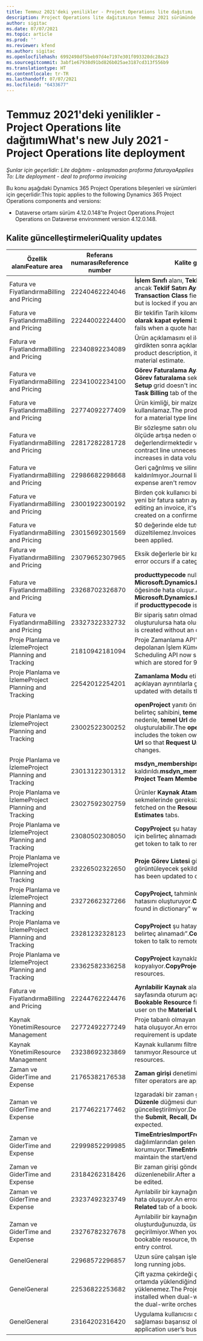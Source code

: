 ```yaml
---
title: Temmuz 2021'deki yenilikler - Project Operations lite dağıtımı
description: Project Operations lite dağıtımının Temmuz 2021 sürümünde bulunan kalite güncelleştirmeleri hakkında bilgi sağlar.
author: sigitac
ms.date: 07/07/2021
ms.topic: article
ms.prod: ''
ms.reviewer: kfend
ms.author: sigitac
ms.openlocfilehash: 6992498df5beb97d4e7197e301f093320dc28a23
ms.sourcegitcommit: 3abf1e67938d91bd826b025ae3187cd313f556b9
ms.translationtype: HT
ms.contentlocale: tr-TR
ms.lasthandoff: 07/07/2021
ms.locfileid: "6433677"
---
```

# <a name="whats-new-july-2021---project-operations-lite-deployment"></a><span data-ttu-id="dc03c-103">Temmuz 2021'deki yenilikler - Project Operations lite dağıtımı</span><span class="sxs-lookup"><span data-stu-id="dc03c-103">What's new July 2021 - Project Operations lite deployment</span></span>

<span data-ttu-id="dc03c-104">_Şunlar için geçerlidir: Lite dağıtımı - anlaşmadan proforma faturaya_</span><span class="sxs-lookup"><span data-stu-id="dc03c-104">_Applies To: Lite deployment - deal to proforma invoicing_</span></span>

<span data-ttu-id="dc03c-105">Bu konu aşağıdaki Dynamics 365 Project Operations bileşenleri ve sürümleri için geçerlidir:</span><span class="sxs-lookup"><span data-stu-id="dc03c-105">This topic applies to the following Dynamics 365 Project Operations components and versions:</span></span>

  - <span data-ttu-id="dc03c-106">Dataverse ortamı sürüm 4.12.0.148'te Project Operations.</span><span class="sxs-lookup"><span data-stu-id="dc03c-106">Project Operations on Dataverse environment version 4.12.0.148.</span></span>

## <a name="quality-updates"></a><span data-ttu-id="dc03c-107">Kalite güncelleştirmeleri</span><span class="sxs-lookup"><span data-stu-id="dc03c-107">Quality updates</span></span>
| <span data-ttu-id="dc03c-108">**Özellik alanı**</span><span class="sxs-lookup"><span data-stu-id="dc03c-108">**Feature area**</span></span>              | <span data-ttu-id="dc03c-109">**Referans numarası**</span><span class="sxs-lookup"><span data-stu-id="dc03c-109">**Reference number**</span></span> | <span data-ttu-id="dc03c-110">**Kalite güncelleştirmeleri**</span><span class="sxs-lookup"><span data-stu-id="dc03c-110">**Quality update**</span></span>                                                                                                                                                                                             |
|-------------------------------|----------------------|----------------------------------------------------------------------------------------------------------------------------------------------------------------------------------------------------------------|
| <span data-ttu-id="dc03c-111">Fatura ve Fiyatlandırma</span><span class="sxs-lookup"><span data-stu-id="dc03c-111">Billing and Pricing</span></span>           | <span data-ttu-id="dc03c-112">2224046</span><span class="sxs-lookup"><span data-stu-id="dc03c-112">2224046</span></span>              | <span data-ttu-id="dc03c-113">**İşlem Sınıfı** alanı, **Teklif Satırı Ayrıntıları** sekmesinde düzenlenebilir ancak **Teklif Satırı Ayrıntıları** sayfasından çalışıyorsanız kilitlenir.</span><span class="sxs-lookup"><span data-stu-id="dc03c-113">The **Transaction Class** field is editable on the **Quote Line Details** tab, but is locked if you are working from the **Quote Line Details** page.</span></span>                                                                     |
| <span data-ttu-id="dc03c-114">Fatura ve Fiyatlandırma</span><span class="sxs-lookup"><span data-stu-id="dc03c-114">Billing and Pricing</span></span>           | <span data-ttu-id="dc03c-115">2224400</span><span class="sxs-lookup"><span data-stu-id="dc03c-115">2224400</span></span>              | <span data-ttu-id="dc03c-116">Bir teklifin Tarih kilometre taşları olmadığında, **Teklifi Kazanıldı olarak kapat eylemi** başarısız olur.</span><span class="sxs-lookup"><span data-stu-id="dc03c-116">The **Close Quote As Won** action fails when a quote has no date milestones.</span></span>                                                                                                                                    |
| <span data-ttu-id="dc03c-117">Fatura ve Fiyatlandırma</span><span class="sxs-lookup"><span data-stu-id="dc03c-117">Billing and Pricing</span></span>           | <span data-ttu-id="dc03c-118">2234089</span><span class="sxs-lookup"><span data-stu-id="dc03c-118">2234089</span></span>              | <span data-ttu-id="dc03c-119">Ürün açıklamasını el ile girdiğinizde, malzeme tahmini için miktar girdikten sonra açıklama temizlenir.</span><span class="sxs-lookup"><span data-stu-id="dc03c-119">When you manually enter a product description, it's cleared after you enter a quantity for a material estimate.</span></span>                                                                                                                         |
| <span data-ttu-id="dc03c-120">Fatura ve Fiyatlandırma</span><span class="sxs-lookup"><span data-stu-id="dc03c-120">Billing and Pricing</span></span>           | <span data-ttu-id="dc03c-121">2234100</span><span class="sxs-lookup"><span data-stu-id="dc03c-121">2234100</span></span>              | <span data-ttu-id="dc03c-122">**Görev Faturalama Ayarı** ızgarası **Malzeme** sütununu ve projenin **Görev faturalama** sekmesindeki değeri içermez.</span><span class="sxs-lookup"><span data-stu-id="dc03c-122">The **Task Billing Setup** grid doesn't include the **Material** column and it's value on the **Task Billing** tab of the project.</span></span>                                                                                                       |
| <span data-ttu-id="dc03c-123">Fatura ve Fiyatlandırma</span><span class="sxs-lookup"><span data-stu-id="dc03c-123">Billing and Pricing</span></span>           | <span data-ttu-id="dc03c-124">2277409</span><span class="sxs-lookup"><span data-stu-id="dc03c-124">2277409</span></span>              | <span data-ttu-id="dc03c-125">Ürün kimliği, bir malzeme türü satırı için sözleşme satırı ayrıntısında kullanılamaz.</span><span class="sxs-lookup"><span data-stu-id="dc03c-125">The product ID isn't available on the contract line detail for a material type line.</span></span>                                                                                                                                        |
| <span data-ttu-id="dc03c-126">Fatura ve Fiyatlandırma</span><span class="sxs-lookup"><span data-stu-id="dc03c-126">Billing and Pricing</span></span>           | <span data-ttu-id="dc03c-127">2281728</span><span class="sxs-lookup"><span data-stu-id="dc03c-127">2281728</span></span>              | <span data-ttu-id="dc03c-128">Bir sözleşme satırı oluşturma, fiili değerleri veri hacminde önemli ölçüde artışa neden olarak gereksiz yere yeniden değerlendirmektedir ve bu da performansı etkiler.</span><span class="sxs-lookup"><span data-stu-id="dc03c-128">Creating a contract line unnecessarily reevaluates actuals causing significant increases in data volume, which impacts performance.</span></span>                                                                                |
| <span data-ttu-id="dc03c-129">Fatura ve Fiyatlandırma</span><span class="sxs-lookup"><span data-stu-id="dc03c-129">Billing and Pricing</span></span>           | <span data-ttu-id="dc03c-130">2298668</span><span class="sxs-lookup"><span data-stu-id="dc03c-130">2298668</span></span>              | <span data-ttu-id="dc03c-131">Geri çağrılmış ve silinmiş giderle ilişkili günlük satırları kaldırılmıyor.</span><span class="sxs-lookup"><span data-stu-id="dc03c-131">Journal lines associated to a recalled and deleted expense aren't removed.</span></span>                                                                                                                                     |
| <span data-ttu-id="dc03c-132">Fatura ve Fiyatlandırma</span><span class="sxs-lookup"><span data-stu-id="dc03c-132">Billing and Pricing</span></span>           | <span data-ttu-id="dc03c-133">2300192</span><span class="sxs-lookup"><span data-stu-id="dc03c-133">2300192</span></span>              | <span data-ttu-id="dc03c-134">Birden çok kullanıcı bir faturayı düzenlerken, onaylanan bir faturada yeni bir fatura satırı ayrıntısı oluşturulabilir.</span><span class="sxs-lookup"><span data-stu-id="dc03c-134">When multiple users are editing an invoice, it's possible for a new invoice line detail to be created on a confirmed invoice.</span></span>                                                                                   |
| <span data-ttu-id="dc03c-135">Fatura ve Fiyatlandırma</span><span class="sxs-lookup"><span data-stu-id="dc03c-135">Billing and Pricing</span></span>           | <span data-ttu-id="dc03c-136">2301569</span><span class="sxs-lookup"><span data-stu-id="dc03c-136">2301569</span></span>              | <span data-ttu-id="dc03c-137">\$0 değerinde elde tutulan tutar uygulanmışsa faturalar düzeltilemez.</span><span class="sxs-lookup"><span data-stu-id="dc03c-137">Invoices can't be corrected if a \$0 amount retainer has been applied.</span></span>                                                                                                                                        |
| <span data-ttu-id="dc03c-138">Fatura ve Fiyatlandırma</span><span class="sxs-lookup"><span data-stu-id="dc03c-138">Billing and Pricing</span></span>           | <span data-ttu-id="dc03c-139">2307965</span><span class="sxs-lookup"><span data-stu-id="dc03c-139">2307965</span></span>              | <span data-ttu-id="dc03c-140">Eksik değerlerle bir kategori fiyatı oluşturulursa bir hata oluşur.</span><span class="sxs-lookup"><span data-stu-id="dc03c-140">An error occurs if a category price is created with missing values.</span></span>                                                                                                                           |
| <span data-ttu-id="dc03c-141">Fatura ve Fiyatlandırma</span><span class="sxs-lookup"><span data-stu-id="dc03c-141">Billing and Pricing</span></span>           | <span data-ttu-id="dc03c-142">2326870</span><span class="sxs-lookup"><span data-stu-id="dc03c-142">2326870</span></span>              | <span data-ttu-id="dc03c-143">**producttypecode** null olursa **Microsoft.Dynamics.ProjectService.Plugins.PostInvoiceLineDelete** öğesinde hata oluşur.</span><span class="sxs-lookup"><span data-stu-id="dc03c-143">An error occurs in **Microsoft.Dynamics.ProjectService.Plugins.PostInvoiceLineDelete** if **producttypecode** is null.</span></span>                                                                            |
| <span data-ttu-id="dc03c-144">Fatura ve Fiyatlandırma</span><span class="sxs-lookup"><span data-stu-id="dc03c-144">Billing and Pricing</span></span>           | <span data-ttu-id="dc03c-145">2332732</span><span class="sxs-lookup"><span data-stu-id="dc03c-145">2332732</span></span>              | <span data-ttu-id="dc03c-146">Bir sipariş satırı olmadan bir sözleşme satırı kilometre taşı oluşturulursa hata oluşur.</span><span class="sxs-lookup"><span data-stu-id="dc03c-146">An error occurs if a contract line milestone is created without an order line.</span></span>                                                                                                                |
| <span data-ttu-id="dc03c-147">Proje Planlama ve İzleme</span><span class="sxs-lookup"><span data-stu-id="dc03c-147">Project Planning and Tracking</span></span> | <span data-ttu-id="dc03c-148">2181094</span><span class="sxs-lookup"><span data-stu-id="dc03c-148">2181094</span></span>              | <span data-ttu-id="dc03c-149">Proje Zamanlama API'sı şimdi PSS Günlüklerini ve 90 gündür depolanan İşlem Kümesi Günlüklerini destekliyor.</span><span class="sxs-lookup"><span data-stu-id="dc03c-149">The Project Scheduling API now supports PSS Logs and Operation Set Logs which are stored for 90 days.</span></span>                                                                                                                  |
| <span data-ttu-id="dc03c-150">Proje Planlama ve İzleme</span><span class="sxs-lookup"><span data-stu-id="dc03c-150">Project Planning and Tracking</span></span> | <span data-ttu-id="dc03c-151">2254201</span><span class="sxs-lookup"><span data-stu-id="dc03c-151">2254201</span></span>              | <span data-ttu-id="dc03c-152">**Zamanlama Modu** etiketi, varsayılan olarak kullanılan mantığı açıklayan ayrıntılarla güncelleştirildi.</span><span class="sxs-lookup"><span data-stu-id="dc03c-152">The **Schedule Mode** label is updated with details that describe the defaulting logic.</span></span>                                                                                                                                      |
| <span data-ttu-id="dc03c-153">Proje Planlama ve İzleme</span><span class="sxs-lookup"><span data-stu-id="dc03c-153">Project Planning and Tracking</span></span> | <span data-ttu-id="dc03c-154">2300252</span><span class="sxs-lookup"><span data-stu-id="dc03c-154">2300252</span></span>              | <span data-ttu-id="dc03c-155">**openProject** yanıtı önbelleği güncelleştirildi ve önbellek anahtarında belirteç sahibini, **temel Url**'yi ve **Segment Url**'sini içeriyor. Bu nedenle, **temel Url** değişirse **İstek Url'si** her zaman yeniden oluşturulabilir.</span><span class="sxs-lookup"><span data-stu-id="dc03c-155">The **openProject** response cache is updated and includes the token owner in the cache key, **base Url**, and **Segment Url** so that **Request Url** can always be re-created if the **base Url** changes.</span></span> |
| <span data-ttu-id="dc03c-156">Proje Planlama ve İzleme</span><span class="sxs-lookup"><span data-stu-id="dc03c-156">Project Planning and Tracking</span></span> | <span data-ttu-id="dc03c-157">2301312</span><span class="sxs-lookup"><span data-stu-id="dc03c-157">2301312</span></span>              | <span data-ttu-id="dc03c-158">**msdyn_membershipstatus** **Project Takımı Üyesi** görünümünden kaldırıldı.</span><span class="sxs-lookup"><span data-stu-id="dc03c-158">**msdyn_membershipstatus** has been removed from the **Project Team Member** view.</span></span>                                                                                                                                        |
| <span data-ttu-id="dc03c-159">Proje Planlama ve İzleme</span><span class="sxs-lookup"><span data-stu-id="dc03c-159">Project Planning and Tracking</span></span> | <span data-ttu-id="dc03c-160">2302759</span><span class="sxs-lookup"><span data-stu-id="dc03c-160">2302759</span></span>              | <span data-ttu-id="dc03c-161">Ürünler **Kaynak Atamaları**, **Tahminler** ve **Gider Tahminleri** sekmelerinde gereksiz yere getiriliyor.</span><span class="sxs-lookup"><span data-stu-id="dc03c-161">Products are unnecessarily fetched on the **Resource Assignments**, **Estimates**, and **Expense Estimates** tabs.</span></span>                                                                                                        |
| <span data-ttu-id="dc03c-162">Proje Planlama ve İzleme</span><span class="sxs-lookup"><span data-stu-id="dc03c-162">Project Planning and Tracking</span></span> | <span data-ttu-id="dc03c-163">2308050</span><span class="sxs-lookup"><span data-stu-id="dc03c-163">2308050</span></span>              | <span data-ttu-id="dc03c-164">**CopyProject** şu hatayla başarısız oluyor: “Uzak hizmetle konuşmak için belirteç alınamadı”.</span><span class="sxs-lookup"><span data-stu-id="dc03c-164">**CopyProject** fails with the error, “Failed to get token to talk to remote service”.</span></span>                                                                                                                           |
| <span data-ttu-id="dc03c-165">Proje Planlama ve İzleme</span><span class="sxs-lookup"><span data-stu-id="dc03c-165">Project Planning and Tracking</span></span> | <span data-ttu-id="dc03c-166">2322650</span><span class="sxs-lookup"><span data-stu-id="dc03c-166">2322650</span></span>              | <span data-ttu-id="dc03c-167">**Proje Görev Listesi** görünümü, varsayılan olarak görevin tarihini görüntüleyecek şekilde güncelleştirildi.</span><span class="sxs-lookup"><span data-stu-id="dc03c-167">The **Project Task List** view has been updated to display the date of the task by default.</span></span>                                                                                                            |
| <span data-ttu-id="dc03c-168">Proje Planlama ve İzleme</span><span class="sxs-lookup"><span data-stu-id="dc03c-168">Project Planning and Tracking</span></span> | <span data-ttu-id="dc03c-169">2327266</span><span class="sxs-lookup"><span data-stu-id="dc03c-169">2327266</span></span>              | <span data-ttu-id="dc03c-170">**CopyProject,** tahminleri kopyalarken "Anahtar sözlükte bulunamadı" hatasını oluşturuyor.</span><span class="sxs-lookup"><span data-stu-id="dc03c-170">**CopyProject** generates the error, "Key not found in dictionary" when copying estimates.</span></span>                                                                                                      |
| <span data-ttu-id="dc03c-171">Proje Planlama ve İzleme</span><span class="sxs-lookup"><span data-stu-id="dc03c-171">Project Planning and Tracking</span></span> | <span data-ttu-id="dc03c-172">2328123</span><span class="sxs-lookup"><span data-stu-id="dc03c-172">2328123</span></span>              | <span data-ttu-id="dc03c-173">**CopyProject** şu hatayı oluşturuyor: “Uzak hizmetle konuşmak için belirteç alınamadı”.</span><span class="sxs-lookup"><span data-stu-id="dc03c-173">**CopyProject** generates the error, "Failed to get token to talk to remote service".</span></span>                                                                                                                          |
| <span data-ttu-id="dc03c-174">Proje Planlama ve İzleme</span><span class="sxs-lookup"><span data-stu-id="dc03c-174">Project Planning and Tracking</span></span> | <span data-ttu-id="dc03c-175">2336258</span><span class="sxs-lookup"><span data-stu-id="dc03c-175">2336258</span></span>              | <span data-ttu-id="dc03c-176">**CopyProject** kaynakların konum adlarını yanlış şekilde kopyalıyor.</span><span class="sxs-lookup"><span data-stu-id="dc03c-176">**CopyProject** incorrectly copies the position names of resources.</span></span>                                                                                                                                                 |
| <span data-ttu-id="dc03c-177">Fatura ve Fiyatlandırma</span><span class="sxs-lookup"><span data-stu-id="dc03c-177">Billing and Pricing</span></span>           | <span data-ttu-id="dc03c-178">2224476</span><span class="sxs-lookup"><span data-stu-id="dc03c-178">2224476</span></span>              | <span data-ttu-id="dc03c-179">**Ayrılabilir Kaynak** alanı varsayılan olarak **Malzeme kullanımı** sayfasında oturum açmış olan kullanıcıya ayarlanmıyor.</span><span class="sxs-lookup"><span data-stu-id="dc03c-179">The **Bookable Resource** field doesn't correctly default to the logged in user on the **Material Usage** page.</span></span>                                                                                                            |
| <span data-ttu-id="dc03c-180">Kaynak Yönetimi</span><span class="sxs-lookup"><span data-stu-id="dc03c-180">Resource Management</span></span>           | <span data-ttu-id="dc03c-181">2277249</span><span class="sxs-lookup"><span data-stu-id="dc03c-181">2277249</span></span>              | <span data-ttu-id="dc03c-182">Proje tabanlı olmayan bir kaynak gereksinimi güncelleştirildiğinde hata oluşuyor.</span><span class="sxs-lookup"><span data-stu-id="dc03c-182">An error occurs when a non-project-based resource requirement is updated.</span></span>                                                                                                            |
| <span data-ttu-id="dc03c-183">Kaynak Yönetimi</span><span class="sxs-lookup"><span data-stu-id="dc03c-183">Resource Management</span></span>           | <span data-ttu-id="dc03c-184">2323869</span><span class="sxs-lookup"><span data-stu-id="dc03c-184">2323869</span></span>              | <span data-ttu-id="dc03c-185">Kaynak kullanımı filtrelenmiş kaynakları düzgün olarak tanımıyor.</span><span class="sxs-lookup"><span data-stu-id="dc03c-185">Resource utilization doesn't correctly recognize filtered resources.</span></span>                                                                                                                                             |
| <span data-ttu-id="dc03c-186">Zaman ve Gider</span><span class="sxs-lookup"><span data-stu-id="dc03c-186">Time and Expense</span></span>              | <span data-ttu-id="dc03c-187">2176538</span><span class="sxs-lookup"><span data-stu-id="dc03c-187">2176538</span></span>              | <span data-ttu-id="dc03c-188">**Zaman girişi** denetimine yanlış filtre işleçleri uygulanıyor.</span><span class="sxs-lookup"><span data-stu-id="dc03c-188">Incorrect filter operators are applied to the **Time Entry** control.</span></span>                                                                                                                                                   |
| <span data-ttu-id="dc03c-189">Zaman ve Gider</span><span class="sxs-lookup"><span data-stu-id="dc03c-189">Time and Expense</span></span>              | <span data-ttu-id="dc03c-190">2177462</span><span class="sxs-lookup"><span data-stu-id="dc03c-190">2177462</span></span>              | <span data-ttu-id="dc03c-191">Izgaradaki bir zaman girişi silindiğinde **Gönder**, **Geri çağır**, **Sil** ve **Düzenle** düğmesi durumu beklendiği gibi güncelleştirilmiyor.</span><span class="sxs-lookup"><span data-stu-id="dc03c-191">Deleting a time entry in the grid doesn't update the **Submit**, **Recall**, **Delete**, and **Edit Entry** button status as expected.</span></span>                                                                                        |
| <span data-ttu-id="dc03c-192">Zaman ve Gider</span><span class="sxs-lookup"><span data-stu-id="dc03c-192">Time and Expense</span></span>              | <span data-ttu-id="dc03c-193">2299985</span><span class="sxs-lookup"><span data-stu-id="dc03c-193">2299985</span></span>              | <span data-ttu-id="dc03c-194">**TimeEntriesImportFromResourceAssignment** atama dağılımlarından gelen başlangıç/bitiş zamanını korumuyor.</span><span class="sxs-lookup"><span data-stu-id="dc03c-194">**TimeEntriesImportFromResourceAssignment** doesn't maintain the start/end time from the assignment contours.</span></span>                                                                                                  |
| <span data-ttu-id="dc03c-195">Zaman ve Gider</span><span class="sxs-lookup"><span data-stu-id="dc03c-195">Time and Expense</span></span>              | <span data-ttu-id="dc03c-196">2318426</span><span class="sxs-lookup"><span data-stu-id="dc03c-196">2318426</span></span>              | <span data-ttu-id="dc03c-197">Bir zaman girişi gönderildikten sonra, kilitli alanlar yine de düzenlenebilir.</span><span class="sxs-lookup"><span data-stu-id="dc03c-197">After a time entry is submitted, locked fields can still be edited.</span></span>                                                                                                                                   |
| <span data-ttu-id="dc03c-198">Zaman ve Gider</span><span class="sxs-lookup"><span data-stu-id="dc03c-198">Time and Expense</span></span>              | <span data-ttu-id="dc03c-199">2323749</span><span class="sxs-lookup"><span data-stu-id="dc03c-199">2323749</span></span>              | <span data-ttu-id="dc03c-200">Ayrılabilir bir kaynağın **İlgili** sekmesinden bir gider oluşturulduğunda hata oluşuyor.</span><span class="sxs-lookup"><span data-stu-id="dc03c-200">An error occurs when an expense is created from the **Related** tab of a bookable resource.</span></span>                                                                                                      |
| <span data-ttu-id="dc03c-201">Zaman ve Gider</span><span class="sxs-lookup"><span data-stu-id="dc03c-201">Time and Expense</span></span>              | <span data-ttu-id="dc03c-202">2327678</span><span class="sxs-lookup"><span data-stu-id="dc03c-202">2327678</span></span>              | <span data-ttu-id="dc03c-203">Ayrılabilir bir kaynağın **İlgili** sekmesinden bir zaman girişi oluşturduğunuzda, üst kaynak zaman girişi denetimine geçirilmiyor.</span><span class="sxs-lookup"><span data-stu-id="dc03c-203">When you create a time entry from the **Related** tab of a bookable resource, the parent resource isn't passed to the time entry control.</span></span>                                                                            |
| <span data-ttu-id="dc03c-204">Genel</span><span class="sxs-lookup"><span data-stu-id="dc03c-204">General</span></span>                       | <span data-ttu-id="dc03c-205">2296857</span><span class="sxs-lookup"><span data-stu-id="dc03c-205">2296857</span></span>              | <span data-ttu-id="dc03c-206">Uzun süre çalışan işler için ilerlemeyi izleme.</span><span class="sxs-lookup"><span data-stu-id="dc03c-206">Progress tracking for long running jobs.</span></span>                                                                                                                                                                        |
| <span data-ttu-id="dc03c-207">Genel</span><span class="sxs-lookup"><span data-stu-id="dc03c-207">General</span></span>                       | <span data-ttu-id="dc03c-208">2253682</span><span class="sxs-lookup"><span data-stu-id="dc03c-208">2253682</span></span>              | <span data-ttu-id="dc03c-209">Çift yazma çekirdeği çift yazma düzenlemesi çözümü olmadan bir ortamda yüklendiğinde, Project Operations çift yazma çözümü yüklenemez.</span><span class="sxs-lookup"><span data-stu-id="dc03c-209">The Project Operations dual-write solution shouldn't be installed when dual-write core is installed in an environment without the dual-write orchestration solution.</span></span>                                                |
| <span data-ttu-id="dc03c-210">Genel</span><span class="sxs-lookup"><span data-stu-id="dc03c-210">General</span></span>                       | <span data-ttu-id="dc03c-211">2316420</span><span class="sxs-lookup"><span data-stu-id="dc03c-211">2316420</span></span>              | <span data-ttu-id="dc03c-212">Uygulama kullanıcısı departmanı değiştirilirse Project service temel sağlaması başarısız olur.</span><span class="sxs-lookup"><span data-stu-id="dc03c-212">Project service core provisioning fails if the application user’s business unit is changed.</span></span>                                                                                                                     |
